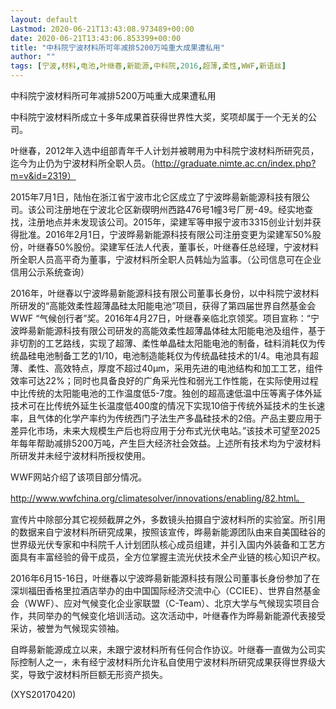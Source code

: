 ```yaml
---
layout: default
Lastmod: 2020-06-21T13:43:08.973489+00:00
date: 2020-06-21T13:43:06.853399+00:00
title: "中科院宁波材料所可年减排5200万吨重大成果遭私用"
author: ""
tags: [宁波,材料,电池,叶继春,新能源,中科院,2016,超薄,柔性,WWF,新语丝]
---
```


中科院宁波材料所可年减排5200万吨重大成果遭私用

中科院宁波材料所成立十多年成果首获得世界性大奖，奖项却属于一个无关的公司。

叶继春，2012年入选中组部青年千人计划并被聘用为中科院宁波材料所研究员，迄今为止仍为宁波材料所全职人员。（http://graduate.nimte.ac.cn/index.php?m=v&id=2319）

2015年7月1日，陆怡在浙江省宁波市北仑区成立了宁波晔昜新能源科技有限公司。该公司注册地在宁波北仑区新碶明州西路476号1幢3号厂房-49。经实地查找，注册地点并未发现该公司。2015年，梁建军等申报宁波市3315创业计划并获得批准。2016年2月1日，宁波晔昜新能源科技有限公司注册变更为梁建军50%股份，叶继春50%股份。梁建军任法人代表，董事长，叶继春任总经理，宁波材料所全职人员高平奇为董事，宁波材料所全职人员韩灿为监事。（公司信息可在企业信用公示系统查询）

2016年，叶继春以宁波晔昜新能源科技有限公司董事长身份，以中科院宁波材料所研发的“高能效柔性超薄晶硅太阳能电池”项目，获得了第四届世界自然基金会WWF “气候创行者”奖。2016年4月27日，叶继春亲临北京领奖。项目宣称：“宁波晔昜新能源科技有限公司研发的高能效柔性超薄晶体硅太阳能电池及组件，基于非切割的工艺路线，实现了超薄、柔性单晶硅太阳能电池的制备，硅料消耗仅为传统晶硅电池制备工艺的1/10，电池制造能耗仅为传统晶硅技术的1/4。电池具有超薄、柔性、高效特点，厚度不超过40μm，采用先进的电池结构和加工工艺，组件效率可达22%；同时也具备良好的广角采光性和弱光工作性能，在实际使用过程中比传统的太阳能电池的工作温度低5-7度。独创的超高速低温中压等离子体外延技术可在比传统外延生长温度低400度的情况下实现10倍于传统外延技术的生长速率，且气体的化学产率约为传统西门子法生产多晶硅技术的2倍。产品主要应用于差异化市场，未来大规模生产后也将应用于分布式光伏电站。”该技术可望至2025年每年帮助减排5200万吨，产生巨大经济社会效益。上述所有技术均为宁波材料所研发并未经宁波材料所授权使用。

WWF网站介绍了该项目部分情况。

http://www.wwfchina.org/climatesolver/innovations/enabling/82.html。

宣传片中除部分其它视频截屏之外，多数镜头拍摄自宁波材料所的实验室。所引用的数据来自宁波材料所研究成果，按照该宣传，晔昜新能源团队由来自美国硅谷的世界级光伏专家和中科院千人计划团队核心成员组建，并引入国内外装备和工艺方面具有丰富经验的骨干成员，全方位掌握主流光伏技术全产业链的核心知识产权。

2016年6月15-16日，叶继春以宁波晔昜新能源科技有限公司董事长身份参加了在深圳福田香格里拉酒店举办的由中国国际经济交流中心（CCIEE）、世界自然基金会（WWF）、应对气候变化企业家联盟（C-Team）、北京大学与气候现实项目合作，共同举办的气候变化培训活动。这次活动中，叶继春作为晔昜新能源代表接受采访，被誉为气候现实领袖。

自晔昜新能源成立以来，未跟宁波材料所有任何合作协议。叶继春一直做为公司实际控制人之一，未有经宁波材料所允许私自使用宁波材料所研究成果获得世界级大奖，导致宁波材料所巨额无形资产损失。

(XYS20170420)

